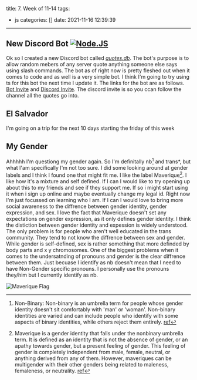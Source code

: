 title: 7. Week of 11-14
tags:
  - js
categories: []
date: 2021-11-16 12:39:39
---
## New Discord Bot [![Node.JS](https://img.shields.io/badge/Node.JS-339933?style=for-the-badge&logo=node.js&logoColor=white&labelColor=101010)](https://nodejs.org/)

Ok so I created a new Discord bot called [*quotes.db*](https://github.com/CatusKing/Quotes-Bot). The bot\'s purpose is to allow random mebers of any server quote anything someone else says using slash commands. The bot as of right now is pretty fleshed out when it comes to code and as well is a very simple bot. I think I\'m going to try using ts for this bot the next time I update it. The links for the bot are as follows. [Bot Invite](http://quotes.catusking.com) and [Discord Invite](https://discord.gg/YEYbkYAhqm). The discord invite is so you ccan follow the channel all the quotes go into.

## El Salvador

I\'m going on a trip for the next 10 days starting the friday of this week

## My Gender

Ahhhhh I\'m questiong my gender again. So I\'m definitally nb[^1] and trans\*, but what I\'am specifically I\'m not too sure. I did some looking around at gender labels and I think I found one that might fit me. I like the label Maverique[^2]. I like how it\'s a mixture and self defined. If I can I would like to try opening up about this to my friends and see if they support me. If so i might start using it when i sign up online and maybe eventually change my legal id. Right now I\'m just focussed on learning who I am. If I can I would love to bring more social awareness to the diffrence between gender identity, gender expression, and sex. I love the fact that Maverique doesn\'t set any expectations on gender expression, as it only defines gender identity. I think the distiction between gender identity and expession is widely understood. The only problem is for people who aren\'t well educated in the trans community. They tend to not know the diffrence between sex and gender. While gender is self-defined, sex is rather something that more definded by body parts and x y chromosomes. One of the biggest problems when it comes to the undersatnding of pronouns and gender is the clear diffrence between them. Just becuase I identify as nb doesn\'t mean that I need to have Non-Gender specific pronouns. I personally use the pronouns they/him but I currently identify as nb.

![Maverique Flag](https://static.miraheze.org/nonbinarywiki/e/e2/Maverique.png)

[^1]: Non-Binary: Non-binary is an umbrella term for people whose gender identity doesn't sit comfortably with 'man' or 'woman'. Non-binary identities are varied and can include people who identify with some aspects of binary identities, while others reject them entirely. [ref](https://www.stonewall.org.uk/about-us/news/10-ways-step-ally-non-binary-people#:~:text=Non%2Dbinary%20is%20an%20umbrella,while%20others%20reject%20them%20entirely.)
[^2]: Maverique is a gender identity that falls under the nonbinary umbrella term. It is defined as an identity that is not the absence of gender, or an apathy towards gender, but a present feeling of gender. This feeling of gender is completely independent from male, female, neutral, or anything derived from any of them. However, maveriques can be multigender with their other genders being related to maleness, femaleness, or neutrality. [ref](https://nonbinary.wiki/wiki/Maverique)

